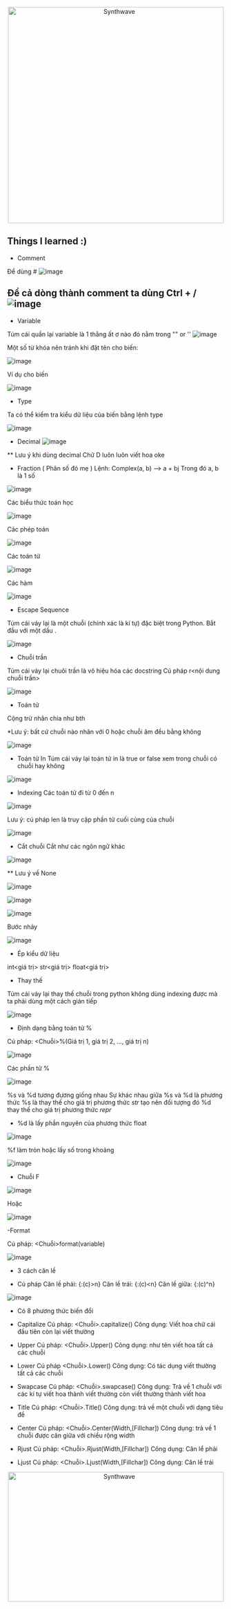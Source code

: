 <p align="center"><img src="https://user-images.githubusercontent.com/96612345/193207073-29e843f4-b0f9-47e0-bf96-ce0720f34ac1.gif" alt="Synthwave" height="500" width="500"></p>

Things I learned :)
------------------------------------------------------------------------------------------------------------------
- Comment

Để dùng #
![image](https://user-images.githubusercontent.com/96612345/193202975-851313cf-935d-4900-8819-10e7f5d4a33a.png)

Để cả dòng thành comment ta dùng Ctrl + /
![image](https://user-images.githubusercontent.com/96612345/193203934-33da177b-fcc8-4f11-8679-57d0757c6c14.png)
------------------------------------------------------------------------------------------------------------------
- Variable

Túm cái quần lại variable là 1 thằng ất ơ nào đó nằm trong "" or ''
![image](https://user-images.githubusercontent.com/96612345/193204644-f4c970fe-7641-4325-a48c-b2f9a11126c8.png)


  Một số từ khóa nên tránh khi đặt tên cho biến:
  
![image](https://user-images.githubusercontent.com/96612345/193204831-44dbb051-847b-49fb-a9c3-7bb8971e42df.png)

Ví dụ cho biến

![image](https://user-images.githubusercontent.com/96612345/193205213-1d3ac20f-f1fa-441f-bf46-cf2817d36cbe.png)

- Type

Ta có thể kiểm tra kiểu dữ liệu của biến bằng lệnh type

![image](https://user-images.githubusercontent.com/96612345/193205788-488c28c5-43a7-42fa-b3c6-59fb82b1f1b9.png)


+ Decimal
![image](https://user-images.githubusercontent.com/96612345/193206814-9b3f850d-7df9-4c89-8673-9ce87552c28e.png)

** Lưu ý khi dùng decimal Chữ D luôn luôn viết hoa oke

+ Fraction ( Phân số đó mẹ )
Lệnh: Complex(a, b) --> a + bj
Trong đó a, b là 1 số 

![image](https://user-images.githubusercontent.com/96612345/193208183-da6f961c-6b44-4e2f-b502-01f953331335.png)

Các biểu thức toán học

![image](https://user-images.githubusercontent.com/96612345/193208642-90bb72c2-dedd-48e0-a8d7-fc9f25668805.png)

Các phép toán 

![image](https://user-images.githubusercontent.com/96612345/193208952-b0d24d5b-14b2-4fa1-b482-74f22c4cf3dc.png)


Các toán từ

![image](https://user-images.githubusercontent.com/96612345/193209117-f5b4e2d7-4c02-4702-bdfb-fcd7a83f3f62.png)

Các hàm 

![image](https://user-images.githubusercontent.com/96612345/193209297-da1f5195-e5f8-45b7-8945-696021d1cd16.png)


- Escape Sequence

Túm cái váy lại  là một chuỗi (chính xác là kí tự) đặc biệt trong Python. Bắt đầu với một dấu \.

![image](https://user-images.githubusercontent.com/96612345/193412982-604041d8-eea1-4115-b049-b86a47588908.png)


- Chuỗi trần

Túm cái váy lại chuôi trần là vô hiệu hóa các docstring
    Cú pháp r<nội dung chuỗi trần>
    
![image](https://user-images.githubusercontent.com/96612345/194200518-b754c826-b0ad-47f3-b2bd-1b85072c8ba0.png)


- Toán tử

Cộng trừ nhân chia như bth


*Lưu ý: bất cứ chuỗi nào nhân với 0 hoặc chuỗi âm đều bằng không

![image](https://user-images.githubusercontent.com/96612345/194200779-0acb1ae0-c8d1-4220-a2ef-c158586a5edd.png)



- Toán tử In
Túm cái váy lại toán tử in là true or false xem trong chuỗi có chuỗi hay không

![image](https://user-images.githubusercontent.com/96612345/194201052-07a6b70b-afb8-4686-b2c0-4ff18a44dd37.png)


- Indexing
Các toán tử đi từ 0 đến n

![image](https://user-images.githubusercontent.com/96612345/194201253-eecd089d-a4c1-4432-91db-3cb15c7d1a17.png)

Lưu ý: cú pháp len là truy cập phần tử cuối củng của chuỗi

![image](https://user-images.githubusercontent.com/96612345/194201439-0dcd66d2-10bb-406e-ba06-63d9812a37ff.png)


- Cắt chuỗi
Cắt như các ngôn ngữ khác

![image](https://user-images.githubusercontent.com/96612345/194201574-d39335bc-1323-4cf3-8a3d-c54710d2c7be.png)

** Lưu ý về None

![image](https://user-images.githubusercontent.com/96612345/194201745-30845fac-2e16-4f78-9464-fb00a63c339e.png)

![image](https://user-images.githubusercontent.com/96612345/194201832-cf86723a-eba2-4f9a-8bd5-0484cbbede01.png)

![image](https://user-images.githubusercontent.com/96612345/194201881-cba6740a-dc6d-4d26-8c2c-0b332502dc2a.png)

Bước nhảy

![image](https://user-images.githubusercontent.com/96612345/194202113-a7b00f36-7e50-4aa9-b42d-858d6909dea8.png)

- Ép kiểu dữ liệu

int<giá trị>
str<giá trị>
float<giá trị>

- Thay thế

Túm cái váy lại thay thế chuỗi trong python không dùng indexing được mà ta phải dùng một cách gián tiếp

![image](https://user-images.githubusercontent.com/96612345/194202559-263ee9dc-0436-46c1-81a1-666c2eff7fda.png)



- Định dạng bằng toán tử %

Cú pháp: <Chuỗi>%(Giá trị 1, giá trị 2, ..., giá trị n)

![image](https://user-images.githubusercontent.com/96612345/197506427-217a3640-644a-43b2-ad63-6db65ae0a6b4.png)

Các phần tử %

![image](https://user-images.githubusercontent.com/96612345/197506583-6e9038e8-bf6e-4dc7-be42-0b11102a80ce.png)


%s và %d tương đương giống nhau
Sự khác nhau giữa %s và %d là phương thức %s là thay thế cho giá trị phương thức _str_ tạo nên đối tượng đó
%d thay thế cho giá trị phương thức _repr_


+ %d là lấy phần nguyên của phương thức float

![image](https://user-images.githubusercontent.com/96612345/197507322-72a1a66d-547f-4aa4-9902-504502f545ef.png)

%f làm tròn hoặc lấy số trong khoảng

![image](https://user-images.githubusercontent.com/96612345/197507525-90930c43-b01f-4a70-b0c3-eb06d21b84a6.png)


- Chuỗi F

![image](https://user-images.githubusercontent.com/96612345/197507773-2e53ffc3-6e5e-4760-8f46-50791fe2fc86.png)

Hoặc

![image](https://user-images.githubusercontent.com/96612345/197508131-95a11788-ea5a-4071-b470-3f7b93a59951.png)


-Format 

Cú pháp: <Chuỗi>format(variable)

![image](https://user-images.githubusercontent.com/96612345/197509823-48424be9-ab3f-4f40-b997-4ae6ad90d3cd.png)

- 3 cách căn lề

+ Cú pháp
Căn lề phải: {:(c)>n}
Căn lề trái: {:(c)<n}
Căn lề giữa: {:(c)^n}

![image](https://user-images.githubusercontent.com/96612345/197510785-81dfd253-f5b4-4bf2-84e6-8abfbfa42523.png)

- Có 8 phương thức biến đổi

+ Capitalize
Cú pháp: <Chuỗi>.capitalize()
Công dụng: Viết hoa chữ cái đầu tiên còn lại viết thường

+ Upper
Cú pháp: <Chuỗi>.Upper()
Công dụng: như tên viết hoa tất cả các chuỗi

+ Lower 
Cú pháp <Chuỗi>.Lower()
Công dụng: Có tác dụng viết thường tất cả các chuỗi

+ Swapcase
Cú pháp: <Chuỗi>.swapcase()
Công dụng: Trả về 1 chuỗi với các kí tự viết hoa thành viết thường còn viết thường thành viết hoa

+ Title
Cú pháp: <Chuỗi>.Title()
Công dụng: trả về một chuỗi với dạng tiêu đề

+ Center
Cú pháp: <Chuỗi>.Center(Width,[Fillchar])
Công dụng: trả về 1 chuỗi được căn giữa với chiều rộng width

+ Rjust
Cú pháp: <Chuỗi>.Rjust(Width,[Fillchar])
Công dụng: Căn lể phải

+ Ljust
Cú pháp: <Chuỗi>.Ljust(Width,[Fillchar])
Công dụng: Căn lề trái



























<p align="center"><img src="https://thumbs.gfycat.com/GoodnaturedFondGaur-size_restricted.gif" alt="Synthwave" height="300" width="500"></p>
